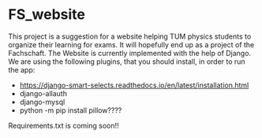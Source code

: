 # FS_website
This project is a suggestion for a website helping TUM physics students to organize their learning for exams. It will hopefully end up as a project of the Fachschaft. The Website is currently implemented with the help of Django. 
We are using the following plugins, that you should install, in order to run the app:
- https://django-smart-selects.readthedocs.io/en/latest/installation.html
- django-allauth
- django-mysql
- python -m pip install pillow????

Requirements.txt is coming soon!!
